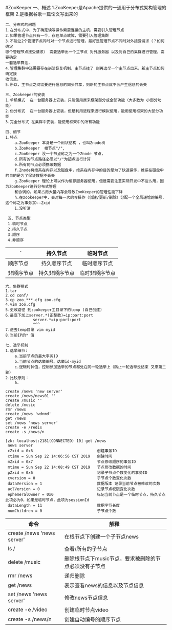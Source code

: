 #ZooKeeper
    一、概述
    1.ZooKeeper是Apache提供的一通用于分布式架构管理的框架
    2.是根据谷歌一篇论文写出来的
    
    二、分布式的问题
    1.在分布式中，为了确定读写操作索要连接的主机，需要引入管理节点
    2.如果管理节点只有一个，存在单点故障，需要引入管理集群
    3.不能让2个管理节点同时对一个节点进行管理，最好是管理节点不同时对外接受请求（？如何确定
    哪个管理节点接受请求） 需要选举出一个主节点 对外服务器 以及对自己的集群进行管理，需要确定
    一套选举算法，
    4.管理集群中还需要存在崩溃恢复机制，主节点挂了 则再选举一个主节点出来，新主节点如何确定接
    收信息， 
    5.所以，主节点之间需要进行信息的同步共享，则新的主节点就不会产生信息的丢失
    
    三、Zookeeper的安装
    1.单机模式  在一台服务器上安装，只能使用原来框架部分或全部功能（大多数为 小部分功能）
    2.伪分布式  在一台服务器上安装，但是利用进程来进行模拟使用，能用使用框架的大部分功能
    3.完全分布式 在集群中安装，能使用框架中的所有功能
    
    四、细节
    1.特点
        a.ZooKeeper 本身是一个树状结构 ，也叫Znode树
        b.ZooKeeper  根节点"/",
        c.ZooKeeper 没一个节点称之为一个Znode 节点，
        d.所有的节点路径必须以"/"为起点进行计算
        e.所有的节点必须携带数据
        f.Znode树维系在内存以及磁盘中，维系在内存中的目的是为了快速操作，维系在磁盘中的目的是为了保证数据不丢失
        g.ZooKeeper 理论上可以作为缓存服务器使用，但是需要注意实际开发中不这么用，因为ZooKeeper进行分布式管理
        和协调的，如果占用大量内存会导致ZooKeeper的管理性能下降
        h.在zookeeper中，会对每一次的写操作（创建/更新/删除）分配一个全局递增的编号，这个称之为事务ID--Zxid
        i.没听清
     
     五、节点类型
     1.临时节点
     2.持久节点     
     3.顺序
     4.非顺序
    
   `|持久节点|临时节点
 ---|:---:|:---:
顺序节点|持久顺序节点|临时顺序节点
非顺序节点|持久非顺序节点|临时非顺序节点

    
    六、集群模式
    1.tar
    2.cd conf/
    3.cp zoo_***.cfg zoo.cfg
    4.vim zoo.cfg
    5.更改路径 到zookeeper主目录下的temp (自己创建)
    6.最底下加上server.*(正整数)=ip:port:port
                server.*=ip:port:port
                ^^^
    7.进去temp目录 vim myid 
    8.当前IP的* 值
    
    七、选举机制
    1.选举细节:
        a.当前节点的最大事务ID
        b.当前节点的选举编号、选举id-myid
        c.逻辑时钟值，控制参加选举的节点都处在同一轮选举上（防止一轮选举没结束 又来第二轮）
    2.比较原则：
        a.

 ```
create /news 'new server'
create /news/news01 ''  
create /music ''
delete /music 
rmr /news
create /news 'wdnmd'
get /news
set /news 'news server'
create -e /redis
create -s /news/n
```
    [zk: localhost:2181(CONNECTED) 10] get /news              
     news server
     cZxid = 0x6                            创建事务ID
     ctime = Sun Sep 22 14:06:56 CST 2019   创建时间
     mZxid = 0x7                            节点修改顺序的事务ID
     mtime = Sun Sep 22 14:08:49 CST 2019   节点修改数据的时间
     pZxid = 0x6                            记录子节点个数变化的事务ID
     cversion = 0                           子节点个数变化次数
     dataVersion = 1                        数据版本 记录当前节点被修改的次数
     aclVersion = 0                         记录节点权限变化次数
     ephemeralOwner = 0x0                   标记当前节点是一个临时节点，持久节点此项必为0，如果是临时节点，此项为sessionId
     dataLength = 11                        数据字节长度
     numChildren = 0                        子节点个数
    

命令|解释
 ---  |---
create /news 'news server'|在根节点下创建一个子节点news
ls /|查看/所有的子节点
delete /music|删除根节点下music节点，要求被删除的节点必须没有子节点
rmr /news|递归删除 
get /news|表示查看news的信息以及节点信息
set /news 'news server'|修改news节点信息
create -e /video|创建临时节点video
create -s /news/n|创建自动编号的顺序节点